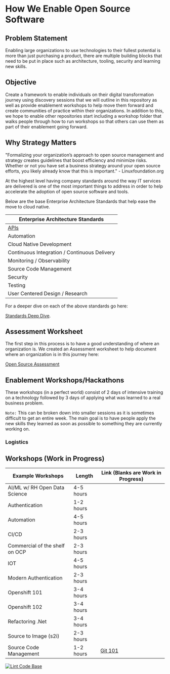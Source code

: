 # How We Enable Open Source Software

## Problem Statement

Enabling large organizations to use technologies to their fullest potential is more than just purchasing a product, there are multiple building blocks that need to be put in place such as architecture, tooling, security and learning new skills.

## Objective

Create a framework to enable individuals on their digital transformation journey using discovery sessions that we will outline in this repository as well as provide enablement workshops to help move them forward and create communities of practice within their organizations. In addition to this, we hope to enable other repositories start including a workshop folder that walks people through how to run workshops so that others can use them as part of their enablement going forward.

## Why Strategy Matters

"Formalizing your organization’s approach to open source management and strategy creates guidelines that boost efficiency and minimize risks. Whether or not you have set a business strategy around your open source efforts, you likely already know that this is important." - Linuxfoundation.org

At the highest level having company standards around the way IT services are delivered is one of the most important things to address in order to help accelerate the adoption of open source software and tools.

Below are the base Enterprise Architecture Standards that help ease the move to cloud native.

| Enterprise Architecture Standards                   |
|-----------------------------------------------------|
| [APIs](workshops/how-we-enable/03-Strategy.md#APIs) |
| Automation                                          |
| Cloud Native Development                            |
| Continuous Integration / Continuous Delivery        |
| Monitoring / Observability                          |
| Source Code Management                              |
| Security                                            |
| Testing                                             |
| User Centered Design / Research                     |

For a deeper dive on each of the above standards go here:

 [Standards Deep Dive](workshops/how_we_enable/03-Strategy.md).

## Assessment Worksheet

The first step in this process is to have a good understanding of where an organization is.  We created an Assessment worksheet to help document where an organization is in this journey here:

[Open Source Assessment](workshops/how_we_enable/01-Getting_Started.md)

## Enablement Workshops/Hackathons

These workshops (in a perfect world) consist of 2 days of intensive training on a technology followed by 3 days of applying what was learned to a real business problem.

`Note:` This can be broken down into smaller sessions as it is sometimes difficult to get an entire week. The main goal is to have people apply the new skills they learned as soon as possible to something they are currently working on.

### Logistics

## Workshops (Work in Progress)

| Example Workshops              | Length    | Link  (Blanks are Work in Progress)     |
|--------------------------------|-----------|-----------------------------------------|
| AI/ML w/ RH Open Data Science  | 4-5 hours |                                         |
| Authentication                 | 1-2 hours |                                         |
| Automation                     | 4-5 hours |                                         |
| CI/CD                          | 2-3 hours |                                         |
| Commercial of the shelf on OCP | 2-3 hours |                                         |
| IOT                            | 4-5 hours |                                         |
| Modern Authentication          | 2-3 hours |                                         |
| Openshift 101                  | 3-4 hours |                                         |
| Openshift 102                  | 3-4 hours |                                         |
| Refactoring .Net               | 3-4 hours |                                         |
| Source to Image (s2i)          | 2-3 hours |                                         |
| Source Code Management         | 1-2 hours | [Git 101](workshops/git_101/01-init.md) |

[![Lint Code Base](https://github.com/chadhellyea/HowWeEnable/workflows/Lint%20Code%20Base/badge.svg)](https://github.com/chadhellyea/HowWeEnable/actions)
